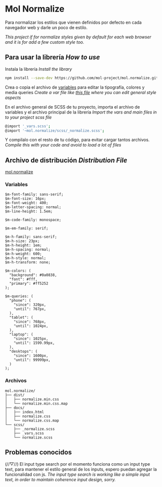 # Mol Normalize #
Para normalizar los estilos que vienen definidos por defecto en cada navegador web y darle un poco de estilo. 

*This project if for normalize styles given by default for each web browser and it is for add a few custom style too.*

## Para usar la librería *How to use* ##
Instala la librería *Install the library*

```sh
npm install --save-dev https://github.com/mol-project/mol.normalize.git
```

Crea o copia el archivo de [variables](https://github.com/mol-project/mol.normalize/blob/master/scss/_vars.scss) para editar la tipografía, colores y media queries
*Create a var file like [this file](https://github.com/mol-project/mol.normalize/blob/master/scss/_vars.scss) where you can edit general style aspects*

En el archivo general de SCSS de tu proyecto, importa el archivo de variables y el archivo principal de la librería *Import the vars and main files in to your project scss file*
```sh
@import '_vars.scss';
@import '~mol.normalize/scss/_normalize.scss';
```

Y compilalo con el resto de tu código, para evitar cargar tantos archivos. *Compile this with your code and avoid to load a lot of files*

## Archivo de distribución *Distribution File* ##
[mol.normalize](https://raw.githubusercontent.com/mol-project/mol.normalize/master/dist/normalize.min.css)


### Variables ###
```text
$m-font-family: sans-serif;
$m-font-size: 16px;
$m-font-weight: 400;
$m-letter-spacing: normal;
$m-line-height: 1.5em;

$m-code-family: monospace;

$m-em-family: serif;

$m-h-family: sans-serif;
$m-h-size: 23px;
$m-h-height: 1em;
$m-h-spacing: normal;
$m-h-weight: 600;
$m-h-style: normal;
$m-h-transform: none;

$m-colors: (
  "background": #0a0838,
  "font": #fff,
  "primary": #ff5252
);

$m-queries: (
  "phone": (
    "since": 320px,
    "until": 767px,
  ),
  "tablet": (
    "since": 768px,
    "until": 1024px,
  ),
  "laptop": (
    "since": 1025px,
    "until": 1599.99px,
  ),
  "desktops": (
    "since": 1600px,
    "until": 99999px,
  )
);
```

### Archivos ###
```text
mol.normalize/
├── dist/
│   ├── normalize.min.css
│   └── normalize.min.css.map
├── docs/
│   ├── index.html
│   ├── normalize.css
│   └── normalize.css.map
└── scss/
    ├── _normalize.scss
    ├── _vars.scss
    └── normalize.scss
```

## Problemas conocidos ##

(//▽//) El input type search por el momento funciona como un input type text, para mantener el estilo general de los inputs, espero puedan agregar la funcionalidad con js. *The input type search is working like a simple input text, in order to maintain coherence input design, sorry.*
